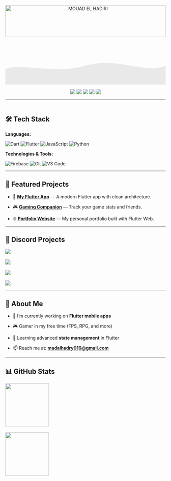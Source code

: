 <div align="center">
<a href="https://mouad-elhadiri.github.io/MOUAD-SET-/">
<img src="https://cdn.discordapp.com/attachments/1079136092994928641/1403506636533923850/2025-08-08_23-28-40.gif?ex=6897ccea&is=68967b6a&hm=f784d8e155503f47e4e2de56af4a3990b84fa89365bf302062472ac354f5da7a&" alt="MOUAD EL HADIRI" style="width: 100%; height: auto; max-height: 100px;"/>
</a>
</div>

<div align="center">
</div>

<!-- Animated subtle wave header without تغيير الألوان الأساسية -->

<div align="center" style="position: relative; overflow: hidden;">
<svg xmlns="http://www.w3.org/2000/svg" viewBox="0 0 1200 150" preserveAspectRatio="none" style="width:100%; height:150px;">
<path fill="https://www.google.com/search?q=%2302569B" opacity="0.08">
<animate attributeName="d" dur="6s" repeatCount="indefinite"
values="
M0,100 C150,80 350,120 600,90 C850,60 1050,120 1200,90 L1200,150 L0,150 Z;
M0,110 C180,130 360,60 600,100 C840,140 1020,60 1200,100 L1200,150 L0,150 Z;
M0,100 C150,80 350,120 600,90 C850,60 1050,120 1200,90 L1200,150 L0,150 Z"/>
</path>
</svg>
</div>


<p align="center">
<a href="https://www.instagram.com/mou_a2d/"><img src="https://img.shields.io/badge/@mou_a2d-E4405F?style=for-the-badge&logo=instagram&logoColor=white" /></a>
<a href="https://www.linkedin.com/in/%D9%85%D8%B9%D8%A7%D8%AF-%D8%A7%D9%84%D8%AD%D8%A7%D8%B6%D8%B1%D9%8A-b376b2379/"><img src="https://img.shields.io/badge/Mouad%20El%20Hadiri-0077B5?style=for-the-badge&logo=linkedin&logoColor=white" /></a>
<a href="https://www.youtube.com/@mouad/videos"><img src="https://img.shields.io/badge/YouTube-Mouad-FF0000?style=for-the-badge&logo=youtube&logoColor=white" /></a>
<a href="https://discord.gg/SG3ea8kMAG"><img src="https://img.shields.io/badge/Discord-5865F2?style=for-the-badge&logo=discord&logoColor=white" /></a>
<a href="https://www.facebook.com/mo.d.391536?locale=ar_AR"><img src="https://img.shields.io/badge/Facebook-1877F2?style=for-the-badge&logo=facebook&logoColor=white" /></a>
</p>



---



<img src="https://media.giphy.com/media/3o7abKhOpu0NwenH3O/giphy.gif" width="100%" height="3px" />



## 🛠 Tech Stack



**Languages:**  

![Dart](https://img.shields.io/badge/-Dart-0175C2?&logo=dart&logoColor=white) ![Flutter](https://img.shields.io/badge/-Flutter-02569B?&logo=flutter&logoColor=white) ![JavaScript](https://img.shields.io/badge/-JavaScript-F7DF1E?&logo=JavaScript&logoColor=000) ![Python](https://img.shields.io/badge/-Python-3776AB?&logo=Python&logoColor=white)



**Technologies & Tools:**  

![Firebase](https://img.shields.io/badge/-Firebase-FFCA28?&logo=firebase&logoColor=000) ![Git](https://img.shields.io/badge/-Git-F05032?&logo=git&logoColor=white) ![VS Code](https://img.shields.io/badge/-VS%20Code-007ACC?&logo=visual-studio-code&logoColor=white)



---



## 🚀 Featured Projects



- 📱 **[My Flutter App](#)** — A modern Flutter app with clean architecture.  

- 🎮 **[Gaming Companion](#)** — Track your game stats and friends.  

- 🌐 **[Portfolio Website](#)** — My personal portfolio built with Flutter Web.



---



## 💬 Discord Projects



[![](https://img.shields.io/badge/-🤖%20Discord%20Bot%20Manager-000?style=flat&logo=discord)](https://github.com/username/discord-bot-manager)  

[![](https://img.shields.io/badge/-🎵%20Music%20Bot-000?style=flat&logo=discord)](https://github.com/username/discord-music-bot)  

[![](https://img.shields.io/badge/-🛡%20Moderation%20Bot-000?style=flat&logo=discord)](https://github.com/username/discord-moderation-bot)  

[![](https://img.shields.io/badge/-📊%20Stats%20Tracker-000?style=flat&logo=discord)](https://github.com/username/discord-stats-tracker)



---



## 🎯 About Me



- 🔭 I’m currently working on **Flutter mobile apps**  

- 🎮 Gamer in my free time (FPS, RPG, and more)  

- 🌱 Learning advanced **state management** in Flutter  

- 📫 Reach me at: **madalhadry016@gmail.com**



---



## 📊 GitHub Stats



<a href="#"><img height="137px" src="https://github-readme-stats.vercel.app/api?username=Mouad-El-Hadiri&hide_title=true&hide_border=true&show_icons=true&count_private=true&line_height=21&theme=tokyonight" /></a>  

<a href="#"><img height="137px" src="https://github-readme-stats.vercel.app/api/top-langs/?username=Mouad-El-Hadiri&layout=compact&langs_count=6&theme=tokyonight" /></a>
